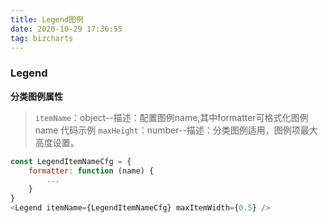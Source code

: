```yaml
---
title: Legend图例
date: 2020-10-29 17:36:55
tag: bizcharts
---
```


### Legend
**分类图例属性**
>`itemName`：object--描述：配置图例name,其中formatter可格式化图例name 代码示例
>`maxHeight`：number--描述：分类图例适用，图例项最大高度设置。

```js
const LegendItemNameCfg = {
    formatter: function (name) {
        ...
    }
}
<Legend itemName={LegendItemNameCfg} maxItemWidth={0.5} />
```
